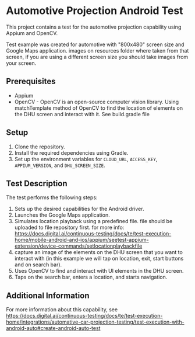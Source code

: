 # Automotive Projection Android Test

This project contains a test for the automotive projection capability using Appium and OpenCV.

Test example was created for automotive with "800x480" screen size and Google Maps application.
images on resources folder where taken from that screen, if you are using a different screen size you should take images from your screen.

## Prerequisites
- Appium
- OpenCV - OpenCV is an open-source computer vision library.
  Using matchTemplate method of OpenCV to find the location of elements on the DHU screen and interact with it.
See build.gradle file

## Setup

1. Clone the repository.
2. Install the required dependencies using Gradle.
3. Set up the environment variables for `CLOUD_URL`, `ACCESS_KEY`, `APPIUM_VERSION`, and `DHU_SCREEN_SIZE`.

## Test Description

The test performs the following steps:

1. Sets up the desired capabilities for the Android driver.
2. Launches the Google Maps application.
3. Simulates location playback using a predefined file. file should be uploaded to file repository first. for more info: 
https://docs.digital.ai/continuous-testing/docs/te/test-execution-home/mobile-android-and-ios/appium/seetest-appium-extension/device-commands/setlocationplaybackfile
4. capture an image of the elements on the DHU screen that you want to interact with (in this example we will tap on location, exit, start buttons and on search bar).
5. Uses OpenCV to find and interact with UI elements in the DHU screen.
6. Taps on the search bar, enters a location, and starts navigation.

## Additional Information

For more information about this capability, see https://docs.digital.ai/continuous-testing/docs/te/test-execution-home/integrations/automative-car-projection-testing/test-execution-with-android-auto#create-android-auto-test